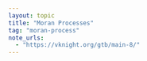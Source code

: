 ```yaml
---
layout: topic
title: "Moran Processes"
tag: "moran-process"
note_urls:
  - "https://vknight.org/gtb/main-8/"
---
```

